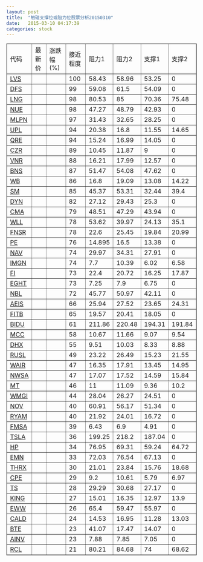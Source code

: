 ```yaml
---
layout: post
title:  "触碰支撑位或阻力位股票分析20150310"
date:   2015-03-10 04:17:39
categories: stock
---
```

<script type="text/javascript">
var stockList = []
stockList.push('gb_lvs');
stockList.push('gb_dfs');
stockList.push('gb_lng');
stockList.push('gb_nue');
stockList.push('gb_mlpn');
stockList.push('gb_upl');
stockList.push('gb_qre');
stockList.push('gb_czr');
stockList.push('gb_vnr');
stockList.push('gb_bns');
stockList.push('gb_wb');
stockList.push('gb_sm');
stockList.push('gb_dyn');
stockList.push('gb_cma');
stockList.push('gb_wll');
stockList.push('gb_fnsr');
stockList.push('gb_pe');
stockList.push('gb_nav');
stockList.push('gb_imgn');
stockList.push('gb_fi');
stockList.push('gb_eght');
stockList.push('gb_nbl');
stockList.push('gb_aeis');
stockList.push('gb_fitb');
stockList.push('gb_bidu');
stockList.push('gb_mcc');
stockList.push('gb_dhx');
stockList.push('gb_rusl');
stockList.push('gb_wair');
stockList.push('gb_nwsa');
stockList.push('gb_mt');
stockList.push('gb_wmgi');
stockList.push('gb_nov');
stockList.push('gb_ryam');
stockList.push('gb_fmsa');
stockList.push('gb_tsla');
stockList.push('gb_hp');
stockList.push('gb_emn');
stockList.push('gb_thrx');
stockList.push('gb_cpe');
stockList.push('gb_ts');
stockList.push('gb_king');
stockList.push('gb_eww');
stockList.push('gb_cald');
stockList.push('gb_bte');
stockList.push('gb_ainv');
stockList.push('gb_rcl');
</script>
<table border="1">
 <tr>
 <td>代码</td>
 <td>最新价</td>
 <td>涨跌幅(%)</td>
 <td>接近程度</td>
 <td>阻力1</td>
 <td>阻力2</td>
 <td>支撑1</td>
 <td>支撑2</td>
</tr>
  <tr id="lvs" class="green">
  <td><a href="http://stock.finance.sina.com.cn/usstock/quotes/LVS.html" target="_blank">LVS</a></td><td></td><td></td><td>100</td><td>58.43</td><td>58.96</td><td>53.25</td><td>0</td></tr>
  <tr id="dfs" class="red">
  <td><a href="http://stock.finance.sina.com.cn/usstock/quotes/DFS.html" target="_blank">DFS</a></td><td></td><td></td><td>99</td><td>59.08</td><td>61.5</td><td>54.09</td><td>0</td></tr>
  <tr id="lng" class="green">
  <td><a href="http://stock.finance.sina.com.cn/usstock/quotes/LNG.html" target="_blank">LNG</a></td><td></td><td></td><td>98</td><td>80.53</td><td>85</td><td>70.36</td><td>75.48</td></tr>
  <tr id="nue" class="red">
  <td><a href="http://stock.finance.sina.com.cn/usstock/quotes/NUE.html" target="_blank">NUE</a></td><td></td><td></td><td>98</td><td>47.27</td><td>48.79</td><td>42.93</td><td>0</td></tr>
  <tr id="mlpn" class="red">
  <td><a href="http://stock.finance.sina.com.cn/usstock/quotes/MLPN.html" target="_blank">MLPN</a></td><td></td><td></td><td>97</td><td>31.43</td><td>32.65</td><td>28.25</td><td>0</td></tr>
  <tr id="upl" class="green">
  <td><a href="http://stock.finance.sina.com.cn/usstock/quotes/UPL.html" target="_blank">UPL</a></td><td></td><td></td><td>94</td><td>20.38</td><td>16.8</td><td>11.55</td><td>14.65</td></tr>
  <tr id="qre" class="red">
  <td><a href="http://stock.finance.sina.com.cn/usstock/quotes/QRE.html" target="_blank">QRE</a></td><td></td><td></td><td>94</td><td>15.24</td><td>16.99</td><td>14.05</td><td>0</td></tr>
  <tr id="czr" class="green">
  <td><a href="http://stock.finance.sina.com.cn/usstock/quotes/CZR.html" target="_blank">CZR</a></td><td></td><td></td><td>89</td><td>10.45</td><td>11.87</td><td>9</td><td>0</td></tr>
  <tr id="vnr" class="red">
  <td><a href="http://stock.finance.sina.com.cn/usstock/quotes/VNR.html" target="_blank">VNR</a></td><td></td><td></td><td>88</td><td>16.21</td><td>17.99</td><td>12.57</td><td>0</td></tr>
  <tr id="bns" class="red">
  <td><a href="http://stock.finance.sina.com.cn/usstock/quotes/BNS.html" target="_blank">BNS</a></td><td></td><td></td><td>87</td><td>51.47</td><td>54.08</td><td>47.62</td><td>0</td></tr>
  <tr id="wb" class="green">
  <td><a href="http://stock.finance.sina.com.cn/usstock/quotes/WB.html" target="_blank">WB</a></td><td></td><td></td><td>86</td><td>16.8</td><td>19.09</td><td>13.08</td><td>14.22</td></tr>
  <tr id="sm" class="red">
  <td><a href="http://stock.finance.sina.com.cn/usstock/quotes/SM.html" target="_blank">SM</a></td><td></td><td></td><td>85</td><td>45.37</td><td>53.31</td><td>32.44</td><td>39.4</td></tr>
  <tr id="dyn" class="red">
  <td><a href="http://stock.finance.sina.com.cn/usstock/quotes/DYN.html" target="_blank">DYN</a></td><td></td><td></td><td>82</td><td>27.12</td><td>29.43</td><td>25.3</td><td>0</td></tr>
  <tr id="cma" class="red">
  <td><a href="http://stock.finance.sina.com.cn/usstock/quotes/CMA.html" target="_blank">CMA</a></td><td></td><td></td><td>79</td><td>48.51</td><td>47.29</td><td>43.94</td><td>0</td></tr>
  <tr id="wll" class="red">
  <td><a href="http://stock.finance.sina.com.cn/usstock/quotes/WLL.html" target="_blank">WLL</a></td><td></td><td></td><td>78</td><td>53.62</td><td>39.97</td><td>24.13</td><td>35.1</td></tr>
  <tr id="fnsr" class="red">
  <td><a href="http://stock.finance.sina.com.cn/usstock/quotes/FNSR.html" target="_blank">FNSR</a></td><td></td><td></td><td>78</td><td>22.6</td><td>25.45</td><td>19.84</td><td>20.99</td></tr>
  <tr id="pe" class="green">
  <td><a href="http://stock.finance.sina.com.cn/usstock/quotes/PE.html" target="_blank">PE</a></td><td></td><td></td><td>76</td><td>14.895</td><td>16.5</td><td>13.38</td><td>0</td></tr>
  <tr id="nav" class="red">
  <td><a href="http://stock.finance.sina.com.cn/usstock/quotes/NAV.html" target="_blank">NAV</a></td><td></td><td></td><td>74</td><td>29.97</td><td>34.31</td><td>27.91</td><td>0</td></tr>
  <tr id="imgn" class="red">
  <td><a href="http://stock.finance.sina.com.cn/usstock/quotes/IMGN.html" target="_blank">IMGN</a></td><td></td><td></td><td>74</td><td>7.7</td><td>10.39</td><td>6.02</td><td>6.58</td></tr>
  <tr id="fi" class="green">
  <td><a href="http://stock.finance.sina.com.cn/usstock/quotes/FI.html" target="_blank">FI</a></td><td></td><td></td><td>73</td><td>22.4</td><td>20.72</td><td>16.25</td><td>17.87</td></tr>
  <tr id="eght" class="red">
  <td><a href="http://stock.finance.sina.com.cn/usstock/quotes/EGHT.html" target="_blank">EGHT</a></td><td></td><td></td><td>73</td><td>7.25</td><td>7.9</td><td>6.75</td><td>0</td></tr>
  <tr id="nbl" class="red">
  <td><a href="http://stock.finance.sina.com.cn/usstock/quotes/NBL.html" target="_blank">NBL</a></td><td></td><td></td><td>72</td><td>45.77</td><td>50.97</td><td>42.11</td><td>0</td></tr>
  <tr id="aeis" class="red">
  <td><a href="http://stock.finance.sina.com.cn/usstock/quotes/AEIS.html" target="_blank">AEIS</a></td><td></td><td></td><td>66</td><td>25.94</td><td>27.52</td><td>23.65</td><td>24.31</td></tr>
  <tr id="fitb" class="red">
  <td><a href="http://stock.finance.sina.com.cn/usstock/quotes/FITB.html" target="_blank">FITB</a></td><td></td><td></td><td>65</td><td>19.57</td><td>20.41</td><td>18.05</td><td>0</td></tr>
  <tr id="bidu" class="red">
  <td><a href="http://stock.finance.sina.com.cn/usstock/quotes/BIDU.html" target="_blank">BIDU</a></td><td></td><td></td><td>61</td><td>211.86</td><td>220.48</td><td>194.31</td><td>191.84</td></tr>
  <tr id="mcc" class="green">
  <td><a href="http://stock.finance.sina.com.cn/usstock/quotes/MCC.html" target="_blank">MCC</a></td><td></td><td></td><td>58</td><td>10.67</td><td>11.66</td><td>9.07</td><td>9.54</td></tr>
  <tr id="dhx" class="green">
  <td><a href="http://stock.finance.sina.com.cn/usstock/quotes/DHX.html" target="_blank">DHX</a></td><td></td><td></td><td>55</td><td>9.51</td><td>10.03</td><td>8.33</td><td>8.88</td></tr>
  <tr id="rusl" class="red">
  <td><a href="http://stock.finance.sina.com.cn/usstock/quotes/RUSL.html" target="_blank">RUSL</a></td><td></td><td></td><td>49</td><td>23.22</td><td>26.49</td><td>15.23</td><td>21.55</td></tr>
  <tr id="wair" class="green">
  <td><a href="http://stock.finance.sina.com.cn/usstock/quotes/WAIR.html" target="_blank">WAIR</a></td><td></td><td></td><td>47</td><td>16.35</td><td>17.91</td><td>13.45</td><td>14.95</td></tr>
  <tr id="nwsa" class="red">
  <td><a href="http://stock.finance.sina.com.cn/usstock/quotes/NWSA.html" target="_blank">NWSA</a></td><td></td><td></td><td>47</td><td>17.07</td><td>17.52</td><td>14.59</td><td>15.84</td></tr>
  <tr id="mt" class="red">
  <td><a href="http://stock.finance.sina.com.cn/usstock/quotes/MT.html" target="_blank">MT</a></td><td></td><td></td><td>46</td><td>11</td><td>11.09</td><td>9.36</td><td>10.2</td></tr>
  <tr id="wmgi" class="red">
  <td><a href="http://stock.finance.sina.com.cn/usstock/quotes/WMGI.html" target="_blank">WMGI</a></td><td></td><td></td><td>44</td><td>28.04</td><td>26.27</td><td>24.51</td><td>0</td></tr>
  <tr id="nov" class="green">
  <td><a href="http://stock.finance.sina.com.cn/usstock/quotes/NOV.html" target="_blank">NOV</a></td><td></td><td></td><td>40</td><td>60.91</td><td>56.17</td><td>51.34</td><td>0</td></tr>
  <tr id="ryam" class="green">
  <td><a href="http://stock.finance.sina.com.cn/usstock/quotes/RYAM.html" target="_blank">RYAM</a></td><td></td><td></td><td>40</td><td>21.92</td><td>24.01</td><td>16.72</td><td>0</td></tr>
  <tr id="fmsa" class="green">
  <td><a href="http://stock.finance.sina.com.cn/usstock/quotes/FMSA.html" target="_blank">FMSA</a></td><td></td><td></td><td>39</td><td>6.43</td><td>6.9</td><td>4.91</td><td>0</td></tr>
  <tr id="tsla" class="green">
  <td><a href="http://stock.finance.sina.com.cn/usstock/quotes/TSLA.html" target="_blank">TSLA</a></td><td></td><td></td><td>36</td><td>199.25</td><td>218.2</td><td>187.04</td><td>0</td></tr>
  <tr id="hp" class="green">
  <td><a href="http://stock.finance.sina.com.cn/usstock/quotes/HP.html" target="_blank">HP</a></td><td></td><td></td><td>34</td><td>76.95</td><td>69.31</td><td>59.24</td><td>64.72</td></tr>
  <tr id="emn" class="green">
  <td><a href="http://stock.finance.sina.com.cn/usstock/quotes/EMN.html" target="_blank">EMN</a></td><td></td><td></td><td>33</td><td>72.03</td><td>76.54</td><td>67.13</td><td>0</td></tr>
  <tr id="thrx" class="red">
  <td><a href="http://stock.finance.sina.com.cn/usstock/quotes/THRX.html" target="_blank">THRX</a></td><td></td><td></td><td>30</td><td>21.01</td><td>23.84</td><td>15.76</td><td>18.68</td></tr>
  <tr id="cpe" class="green">
  <td><a href="http://stock.finance.sina.com.cn/usstock/quotes/CPE.html" target="_blank">CPE</a></td><td></td><td></td><td>29</td><td>9.2</td><td>10.61</td><td>5.79</td><td>6.97</td></tr>
  <tr id="ts" class="red">
  <td><a href="http://stock.finance.sina.com.cn/usstock/quotes/TS.html" target="_blank">TS</a></td><td></td><td></td><td>28</td><td>29.29</td><td>30.68</td><td>27.17</td><td>0</td></tr>
  <tr id="king" class="red">
  <td><a href="http://stock.finance.sina.com.cn/usstock/quotes/KING.html" target="_blank">KING</a></td><td></td><td></td><td>27</td><td>15.01</td><td>16.35</td><td>12.97</td><td>13.9</td></tr>
  <tr id="eww" class="green">
  <td><a href="http://stock.finance.sina.com.cn/usstock/quotes/EWW.html" target="_blank">EWW</a></td><td></td><td></td><td>26</td><td>65.4</td><td>59.47</td><td>55.97</td><td>0</td></tr>
  <tr id="cald" class="green">
  <td><a href="http://stock.finance.sina.com.cn/usstock/quotes/CALD.html" target="_blank">CALD</a></td><td></td><td></td><td>24</td><td>14.53</td><td>16.95</td><td>11.28</td><td>13.03</td></tr>
  <tr id="bte" class="green">
  <td><a href="http://stock.finance.sina.com.cn/usstock/quotes/BTE.html" target="_blank">BTE</a></td><td></td><td></td><td>23</td><td>41.07</td><td>17.47</td><td>14.07</td><td>0</td></tr>
  <tr id="ainv" class="red">
  <td><a href="http://stock.finance.sina.com.cn/usstock/quotes/AINV.html" target="_blank">AINV</a></td><td></td><td></td><td>23</td><td>7.88</td><td>7.85</td><td>7.05</td><td>0</td></tr>
  <tr id="rcl" class="red">
  <td><a href="http://stock.finance.sina.com.cn/usstock/quotes/RCL.html" target="_blank">RCL</a></td><td></td><td></td><td>21</td><td>80.21</td><td>84.68</td><td>74</td><td>68.62</td></tr>
</table>

